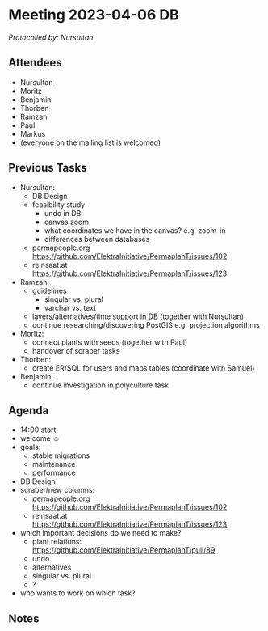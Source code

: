 # Meeting 2023-04-06 DB

_Protocolled by: Nursultan_

## Attendees

- Nursultan
- Moritz
- Benjamin
- Thorben
- Ramzan
- Paul
- Markus
- (everyone on the mailing list is welcomed)

## Previous Tasks

- Nursultan:
  - DB Design
  - feasibility study
    - undo in DB
    - canvas zoom
    - what coordinates we have in the canvas? e.g. zoom-in
    - differences between databases
  - permapeople.org https://github.com/ElektraInitiative/PermaplanT/issues/102
  - reinsaat.at https://github.com/ElektraInitiative/PermaplanT/issues/123
- Ramzan:
  - guidelines
    - singular vs. plural
    - varchar vs. text
  - layers/alternatives/time support in DB (together with Nursultan)
  - continue researching/discovering PostGIS e.g. projection algorithms
- Moritz:
  - connect plants with seeds (together with Paul)
  - handover of scraper tasks
- Thorben:
  - create ER/SQL for users and maps tables (coordinate with Samuel)
- Benjamin:
  - continue investigation in polyculture task

## Agenda

- 14:00 start
- welcome ☺️
- goals:
  - stable migrations
  - maintenance
  - performance
- DB Design
- scraper/new columns:
  - permapeople.org https://github.com/ElektraInitiative/PermaplanT/issues/102
  - reinsaat.at https://github.com/ElektraInitiative/PermaplanT/issues/123
- which important decisions do we need to make?
  - plant relations: https://github.com/ElektraInitiative/PermaplanT/pull/89
  - undo
  - alternatives
  - singular vs. plural
  - ?
- who wants to work on which task?

## Notes
